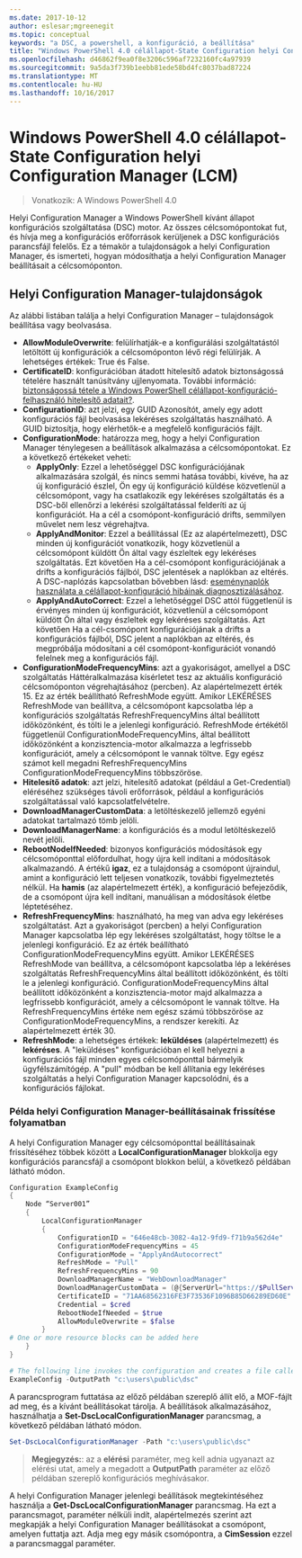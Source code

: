```yaml
---
ms.date: 2017-10-12
author: eslesar;mgreenegit
ms.topic: conceptual
keywords: "a DSC, a powershell, a konfiguráció, a beállítása"
title: "Windows PowerShell 4.0 célállapot-State Configuration helyi Configuration Manager (LCM)"
ms.openlocfilehash: d46862f9ea0f8e3206c596af7232160fc4a97939
ms.sourcegitcommit: 9a5da3f739b1eebb81ede58bd4fc8037bad87224
ms.translationtype: MT
ms.contentlocale: hu-HU
ms.lasthandoff: 10/16/2017
---
```

# <a name="windows-powershell-40-desired-state-configuration-local-configuration-manager-lcm"></a>Windows PowerShell 4.0 célállapot-State Configuration helyi Configuration Manager (LCM)

>Vonatkozik: A Windows PowerShell 4.0

Helyi Configuration Manager a Windows PowerShell kívánt állapot konfigurációs szolgáltatása (DSC) motor.
Az összes célcsomópontokat fut, és hívja meg a konfigurációs erőforrások kerüljenek a DSC konfigurációs parancsfájl felelős.
Ez a témakör a tulajdonságok a helyi Configuration Manager, és ismerteti, hogyan módosíthatja a helyi Configuration Manager beállításait a célcsomóponton.

## <a name="local-configuration-manager-properties"></a>Helyi Configuration Manager-tulajdonságok

Az alábbi listában találja a helyi Configuration Manager – tulajdonságok beállítása vagy beolvasása.

- **AllowModuleOverwrite**: felülírhatják-e a konfigurálási szolgáltatástól letöltött új konfigurációk a célcsomóponton lévő régi felülírják. A lehetséges értékek: True és False.
- **CertificateID**: konfigurációban átadott hitelesítő adatok biztonságossá tételére használt tanúsítvány ujjlenyomata. További információ: [biztonságossá tétele a Windows PowerShell célállapot-konfiguráció-felhasználó hitelesítő adatait?](http://blogs.msdn.com/b/powershell/archive/2014/01/31/want-to-secure-credentials-in-windows-powershell-desired-state-configuration.aspx).
- **ConfigurationID**: azt jelzi, egy GUID Azonosítót, amely egy adott konfigurációs fájl beolvasása lekéréses szolgáltatás használható. A GUID biztosítja, hogy elérhetők-e a megfelelő konfigurációs fájlt.
- **ConfigurationMode**: határozza meg, hogy a helyi Configuration Manager ténylegesen a beállítások alkalmazása a célcsomópontokat. Ez a következő értékeket veheti:
  - **ApplyOnly**: Ezzel a lehetőséggel DSC konfigurációjának alkalmazására szolgál, és nincs semmi hatása további, kivéve, ha az új konfiguráció észlel, Ön egy új konfiguráció küldése közvetlenül a célcsomópont, vagy ha csatlakozik egy lekéréses szolgáltatás és a DSC-ből ellenőrzi a lekérési szolgáltatással felderíti az új konfigurációt. Ha a cél a csomópont-konfiguráció drifts, semmilyen művelet nem lesz végrehajtva.
  - **ApplyAndMonitor**: Ezzel a beállítással (Ez az alapértelmezett), DSC minden új konfigurációt vonatkozik, hogy közvetlenül a célcsomópont küldött Ön által vagy észleltek egy lekéréses szolgáltatás. Ezt követően Ha a cél-csomópont konfigurációjának a drifts a konfigurációs fájlból, DSC jelentések a naplókban az eltérés. A DSC-naplózás kapcsolatban bővebben lásd: [eseménynaplók használata a célállapot-konfiguráció hibáinak diagnosztizálásához](http://blogs.msdn.com/b/powershell/archive/2014/01/03/using-event-logs-to-diagnose-errors-in-desired-state-configuration.aspx).
  - **ApplyAndAutoCorrect**: Ezzel a lehetőséggel DSC attól függetlenül is érvényes minden új konfigurációt, közvetlenül a célcsomópont küldött Ön által vagy észleltek egy lekéréses szolgáltatás. Azt követően Ha a cél-csomópont konfigurációjának a drifts a konfigurációs fájlból, DSC jelent a naplókban az eltérés, és megpróbálja módosítani a cél csomópont-konfigurációt vonandó felelnek meg a konfigurációs fájl.
- **ConfigurationModeFrequencyMins**: azt a gyakoriságot, amellyel a DSC szolgáltatás Háttéralkalmazása kísérletet tesz az aktuális konfiguráció célcsomóponton végrehajtásához (percben). Az alapértelmezett érték 15. Ez az érték beállítható RefreshMode együtt. Amikor LEKÉRÉSES RefreshMode van beállítva, a célcsomópont kapcsolatba lép a konfigurációs szolgáltatás RefreshFrequencyMins által beállított időközönként, és tölti le a jelenlegi konfiguráció. RefreshMode értékétől függetlenül ConfigurationModeFrequencyMins, által beállított időközönként a konzisztencia-motor alkalmazza a legfrissebb konfigurációt, amely a célcsomópont le vannak töltve. Egy egész számot kell megadni RefreshFrequencyMins ConfigurationModeFrequencyMins többszöröse.
- **Hitelesítő adatok**: azt jelzi, hitelesítő adatokat (például a Get-Credential) eléréséhez szükséges távoli erőforrások, például a konfigurációs szolgáltatással való kapcsolatfelvételre.
- **DownloadManagerCustomData**: a letöltéskezelő jellemző egyéni adatokat tartalmazó tömb jelöli.
- **DownloadManagerName**: a konfigurációs és a modul letöltéskezelő nevét jelöli.
- **RebootNodeIfNeeded**: bizonyos konfigurációs módosítások egy célcsomóponttal előfordulhat, hogy újra kell indítani a módosítások alkalmazandó. A értékű **igaz**, ez a tulajdonság a csomópont újraindul, amint a konfiguráció lett teljesen vonatkozik, további figyelmeztetés nélkül. Ha **hamis** (az alapértelmezett érték), a konfiguráció befejeződik, de a csomópont újra kell indítani, manuálisan a módosítások életbe léptetéséhez.
- **RefreshFrequencyMins**: használható, ha meg van adva egy lekéréses szolgáltatást. Azt a gyakoriságot (percben) a helyi Configuration Manager kapcsolatba lép egy lekéréses szolgáltatást, hogy töltse le a jelenlegi konfiguráció. Ez az érték beállítható ConfigurationModeFrequencyMins együtt. Amikor LEKÉRÉSES RefreshMode van beállítva, a célcsomópont kapcsolatba lép a lekéréses szolgáltatás RefreshFrequencyMins által beállított időközönként, és tölti le a jelenlegi konfiguráció. ConfigurationModeFrequencyMins által beállított időközönként a konzisztencia-motor majd alkalmazza a legfrissebb konfigurációt, amely a célcsomópont le vannak töltve. Ha RefreshFrequencyMins értéke nem egész számú többszöröse az ConfigurationModeFrequencyMins, a rendszer kerekíti. Az alapértelmezett érték 30.
- **RefreshMode**: a lehetséges értékek: **leküldéses** (alapértelmezett) és **lekéréses**. A "leküldéses" konfigurációban el kell helyezni a konfigurációs fájl minden egyes célcsomóponttal bármelyik ügyfélszámítógép. A "pull" módban be kell állítania egy lekéréses szolgáltatás a helyi Configuration Manager kapcsolódni, és a konfigurációs fájlokat.

### <a name="example-of-updating-local-configuration-manager-settings"></a>Példa helyi Configuration Manager-beállításainak frissítése folyamatban

A helyi Configuration Manager egy célcsomóponttal beállításainak frissítéséhez többek között a **LocalConfigurationManager** blokkolja egy konfigurációs parancsfájl a csomópont blokkon belül, a következő példában látható módon.

```powershell
Configuration ExampleConfig
{
    Node “Server001”
    {
        LocalConfigurationManager
        {
            ConfigurationID = "646e48cb-3082-4a12-9fd9-f71b9a562d4e"
            ConfigurationModeFrequencyMins = 45
            ConfigurationMode = "ApplyAndAutocorrect"
            RefreshMode = "Pull"
            RefreshFrequencyMins = 90
            DownloadManagerName = "WebDownloadManager"
            DownloadManagerCustomData = (@{ServerUrl="https://$PullService/psdscpullserver.svc"})
            CertificateID = "71AA68562316FE3F73536F1096B85D66289ED60E"
            Credential = $cred
            RebootNodeIfNeeded = $true
            AllowModuleOverwrite = $false
        }
# One or more resource blocks can be added here
    }
}

# The following line invokes the configuration and creates a file called Server001.meta.mof at the specified path
ExampleConfig -OutputPath "c:\users\public\dsc"
```

A parancsprogram futtatása az előző példában szereplő állít elő, a MOF-fájlt ad meg, és a kívánt beállításokat tárolja.
A beállítások alkalmazásához, használhatja a **Set-DscLocalConfigurationManager** parancsmag, a következő példában látható módon.

```powershell
Set-DscLocalConfigurationManager -Path "c:\users\public\dsc"
```

> **Megjegyzés:**: az a **elérési** paraméter, meg kell adnia ugyanazt az elérési utat, amely a megadott a **OutputPath** paraméter az előző példában szereplő konfigurációs meghívásakor.

A helyi Configuration Manager jelenlegi beállítások megtekintéséhez használja a **Get-DscLocalConfigurationManager** parancsmag.
Ha ezt a parancsmagot, paraméter nélküli indít, alapértelmezés szerint azt megkapják a helyi Configuration Manager beállításokat a csomópont, amelyen futtatja azt.
Adja meg egy másik csomópontra, a **CimSession** ezzel a parancsmaggal paraméter.
